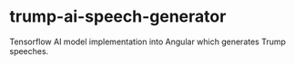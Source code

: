 # trump-ai-speech-generator
Tensorflow AI model implementation into Angular which generates Trump speeches.
